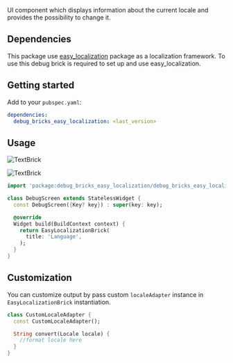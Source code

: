 UI component which displays information about the current locale and provides the possibility 
to change it.

## Dependencies

This package use [easy_localization](https://pub.dev/packages/easy_localization) package as a
localization framework. To use this debug brick is required to set up and use easy_localization. 

## Getting started

Add to your `pubspec.yaml`:

```yaml
dependencies:
  debug_bricks_easy_localization: <last_version>
```

## Usage

![TextBrick](https://github.com/touchlane/debug_bricks/raw/master/packages/debug_bricks_easy_localization/doc/media/language_control_light.png)

![TextBrick](https://github.com/touchlane/debug_bricks/raw/master/packages/debug_bricks_easy_localization/doc/media/language_control_dark.png)

```dart
import 'package:debug_bricks_easy_localization/debug_bricks_easy_localization.dart';

class DebugScreen extends StatelessWidget {
  const DebugScreen({Key? key}) : super(key: key);

  @override
  Widget build(BuildContext context) {
    return EasyLocalizationBrick(
      title: 'Language',
    );
  }
}
```

## Customization

You can customize output by pass custom `localeAdapter` instance in `EasyLocalizationBrick`
instantiation.

```dart
class CustomLocaleAdapter {
  const CustomLocaleAdapter();

  String convert(Locale locale) {
    //format locale here
  }
}
```
